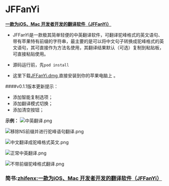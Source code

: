 # JFFanYi

**[一款为iOS、Mac 开发者开发的翻译软件（JFFanYi）](http://www.jianshu.com/p/bf8132e21a8f)**

*	JFFanYi是一款极其简单轻便的中英翻译软件，可翻译驼峰格式的英文语句、带有苹果特有前缀的字符串，最主要的是可以将中文句子转换成驼峰格式的英文语句，其可直接作为方法名使用，其翻译结果默认（可选）复制到粘贴板，可直接粘贴使用。

*	源码运行前，先`pod install` 

*	这里下载[JFFanYi.dmg](https://pan.baidu.com/s/1kVgFpP1),直接安装到你的苹果电脑上 。

####v0.1.1版本更新提示：
*  添加智能复制选项；
*  添加翻译模式切换；
*  添加清空按钮；

**示例：**
![中英翻译.png](http://upload-images.jianshu.io/upload_images/1707533-b7eac60a1a92bf3b.png?imageMogr2/auto-orient/strip%7CimageView2/2/w/1240)

![移除NS前缀并进行驼峰语句翻译.png](http://upload-images.jianshu.io/upload_images/1707533-1b2c4ecc610c7920.png?imageMogr2/auto-orient/strip%7CimageView2/2/w/1240)

![中文翻译成驼峰格式英文.png](http://upload-images.jianshu.io/upload_images/1707533-5dedf29b40c547b0.png?imageMogr2/auto-orient/strip%7CimageView2/2/w/1240)

![正常中英翻译.png](http://upload-images.jianshu.io/upload_images/1707533-b78d7353cef4a002.png?imageMogr2/auto-orient/strip%7CimageView2/2/w/1240)

![不带前缀驼峰格式翻译.png](http://upload-images.jianshu.io/upload_images/1707533-887f7cb9ac69ba36.png?imageMogr2/auto-orient/strip%7CimageView2/2/w/1240)

### 简书:[zhifenx:一款为iOS、Mac 开发者开发的翻译软件（JFFanYi）](http://www.jianshu.com/p/bf8132e21a8f) 